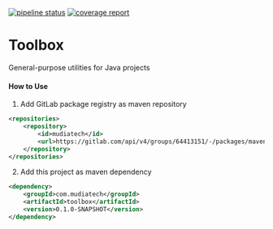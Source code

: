 <a href="https://gitlab.com/mudiatech/toolbox/-/pipelines" target="_blank"><img alt="pipeline status" src="https://gitlab.com/mudiatech/toolbox/badges/develop/pipeline.svg" /></a> 
<a href="https://gitlab.com/mudiatech/toolbox/-/jobs" target="_blank"><img alt="coverage report" src="https://gitlab.com/mudiatech/toolbox/badges/develop/coverage.svg" /></a> 

# Toolbox

General-purpose utilities for Java projects


#### How to Use
1. Add GitLab package registry as maven repository

```xml
<repositories>
    <repository>
        <id>mudiatech</id>
        <url>https://gitlab.com/api/v4/groups/64413151/-/packages/maven</url>
    </repository>
</repositories>
```

2. Add this project as maven dependency

```xml
<dependency>
    <groupId>com.mudiatech</groupId>
    <artifactId>toolbox</artifactId>
    <version>0.1.0-SNAPSHOT</version>
</dependency>
```
